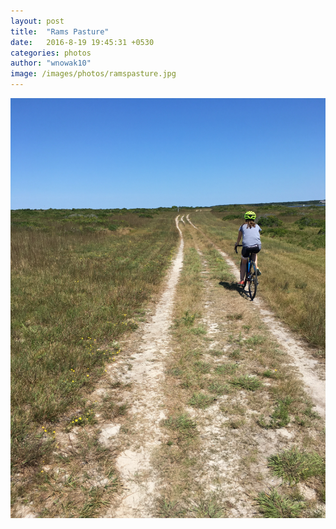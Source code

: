 ```yaml
---
layout: post
title:  "Rams Pasture"
date:   2016-8-19 19:45:31 +0530
categories: photos
author: "wnowak10"
image: /images/photos/ramspasture.jpg
---
```




<a>
	<img src="/images/photos/ramspasture.jpg" alt="ramspasture" style="width: 960; height: 720"/>
</a>